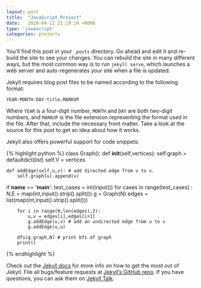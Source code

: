```yaml
---
layout: post
title:  "JavaScript Project"
date:   2020-04-12 21:19:24 +0000
type: 'javascript'
categories: projects
---
```

You’ll find this post in your `_posts` directory. Go ahead and edit it and re-build the site to see your changes. You can rebuild the site in many different ways, but the most common way is to run `jekyll serve`, which launches a web server and auto-regenerates your site when a file is updated.

Jekyll requires blog post files to be named according to the following format:

`YEAR-MONTH-DAY-title.MARKUP`

Where `YEAR` is a four-digit number, `MONTH` and `DAY` are both two-digit numbers, and `MARKUP` is the file extension representing the format used in the file. After that, include the necessary front matter. Take a look at the source for this post to get an idea about how it works.

Jekyll also offers powerful support for code snippets:

{% highlight python %}
class Graph():
    def __init__(self,vertices):
        self.graph = defaultdict(list)
        self.V = vertices

    def addEdge(self,u,v): # add directed edge from u to v.
        self.graph[u].append(v)

if __name__ == '__main__':
    test_cases = int(input())
    for cases in range(test_cases) :
        N,E = map(int,input().strip().split())
        g = Graph(N)
        edges = list(map(int,input().strip().split()))

        for i in range(0,len(edges),2):
            u,v = edges[i],edges[i+1]
            g.addEdge(u,v) # add an undirected edge from u to v
            g.addEdge(v,u)

        dfs(g.graph,N) # print bfs of graph
        print()
{% endhighlight %}

Check out the [Jekyll docs][jekyll-docs] for more info on how to get the most out of Jekyll. File all bugs/feature requests at [Jekyll’s GitHub repo][jekyll-gh]. If you have questions, you can ask them on [Jekyll Talk][jekyll-talk].

[jekyll-docs]: https://jekyllrb.com/docs/home
[jekyll-gh]:   https://github.com/jekyll/jekyll
[jekyll-talk]: https://talk.jekyllrb.com/
